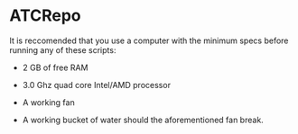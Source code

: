 # ATCRepo
It is reccomended that you use a computer with the minimum specs before running any of these scripts:

- 2 GB of free RAM

- 3.0 Ghz quad core Intel/AMD processor

- A working fan

- A working bucket of water should the aforementioned fan break. 
